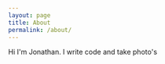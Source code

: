 ```yaml
---
layout: page
title: About
permalink: /about/
---
```


Hi I'm Jonathan. I write code and take photo's


[jekyll-organization]: https://github.com/jekyll
